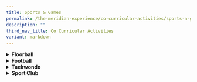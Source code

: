 ```yaml
---
title: Sports & Games
permalink: /the-meridian-experience/co-curricular-activities/sports-n-games/
description: ""
third_nav_title: Co Curricular Activities
variant: markdown
---
```

<details>
  <summary><b>Floorball</b></summary>
	<br>
		<i>(For Boys and Girls)</i>

<p align="justify">Team Meridian Floorball aims to develop not only the players’ skills and playing strategies, but also their character.&nbsp;Through the training programme, we hope to grow every member to become a confident, adaptable and resilient individual.&nbsp;At the same time, understanding the importance of care, respect and teamwork. This is done through the close guidance of the coaches and teachers.</p>

<table style="width:100%">
  <tbody>
  <tr>
    <td><img src="/images/The%20Meridian%20Experience/Co%20Curricular%20Activities/Sports%20&amp;%20Games/Floorball/2023_FB1.jpg" style="width:width:350px;height:250px;float:center"></td>
    <td><img src="/images/The%20Meridian%20Experience/Co%20Curricular%20Activities/Sports%20&amp;%20Games/Floorball/2023_FB2.jpg" style="width:width:350px;height:250px;float:center"></td>
  </tr>
	<tr>
    <td colspan="2"><img src="/images/The%20Meridian%20Experience/Co%20Curricular%20Activities/Sports%20&amp;%20Games/Floorball/2023_FB3.jpg" style="width:350px;height:250px;float:center"></td>
  </tr>
</tbody></table>


<b>Highlights</b>
<p align="justify">Team Meridian Floorball takes part in the National School Games every year to allow the players to have adequate exposure and competition experience.</p>

<table style="width:100%">
  <tbody>
  <tr>
    <td><img src="/images/The%20Meridian%20Experience/Co%20Curricular%20Activities/Sports%20&amp;%20Games/Floorball/2023_FB4.jpg" style="width:width:350px;height:250px;float:center"></td>
    <td><img src="/images/The%20Meridian%20Experience/Co%20Curricular%20Activities/Sports%20&amp;%20Games/Floorball/2023_FB5.jpg" style="width:width:350px;height:250px;float:center"></td>
  </tr>
</tbody></table>

<b>Achievements</b><br>
<u>2024</u>
<ul>
	<li>National School Games Floorball 2024</li>
	<li>Senior Division Boys - League 2 (3rd)</li>
	<li>Senior Division Girls - League 3 (3rd)</li>
</ul>


<br>
 For enquiries on the school’s Floorball CCA, please email:<br>
• <a href="mailto:peh_kai_jay@moe.edu.sg">Mr Peh Kai Jay</a><br>
• <a href="mailto:foo_si_min@moe.edu.sg">Ms Tracy Foo</a><br>
• <a href="mailto:mark_chen@moe.edu.sg">Mr Mark Chen</a><br>
• <a href="mailto:roslinah_jem@moe.edu.sg">Mdm Roslinah Bte Jem</a>
	<br>
<br>
</details>

<details>
  <summary><b>Football</b></summary>
	<br>
		<i>(For Boys Only)</i>

<p align="justify">At the heart of our football team is a strong sense of <b>teamwork</b>. We believe that individual talent can only take us so far, but when combined with the collective effort of each player, we can achieve greatness. On the field, we move as one unit, supporting and encouraging each other to reach our common goals. Our victories are a testament to the power of teamwork, demonstrating that together, we are stronger.</p>

<p align="justify"> In the face of challenges and setbacks, our team exemplifies <b>resilience</b>. The boys understand that the path to success is not always smooth, but it's the ability to bounce back and persevere that defines us. Whether trailing in a game or facing tough opponents, our players will show unwavering determination, never giving up until the final whistle. Resilience is a mindset that we cultivate within every member of our football family.</p>

<p align="justify">Those boys in football CCA are not just athletes; they are ambassadors of sportsmanship, <b>integrity</b> and fair play. Our players understand the importance of representing our school with pride and honor.</p>

<p align="justify">Join us in celebrating the values that define our football team – a brotherhood built on teamwork, resilience, and responsibility. Together, we strive for excellence and aim to leave a lasting legacy that extends far beyond the football field. Go Team Meridian!</p>

<b>Highlights</b>

<img src="/images/The%20Meridian%20Experience/Co%20Curricular%20Activities/Sports%20&amp;%20Games/Football/2023_Football1.png" style="width:450px;height:350px;float:center">


<u>2023</u>
<ul>
	<li>U12 Senior NSG Football Tournament - Participation</li>
	<li>U11 Junior NSG Football Tournament – 1st Classification Round</li>
	<li>U11 Junior NSG Football Tournament – 3rd Tiered Round</li>
</ul>

<u>Training Sessions:</u><br>
Monday: 3:45 p.m. to 5:15 p.m. (for P4 to P6)


<iframe width="560" height="315" src="https://www.youtube.com/embed/jeisTTDw68E" title="YouTube video player" frameborder="0" allow="accelerometer; autoplay; clipboard-write; encrypted-media; gyroscope; picture-in-picture" allowfullscreen=""></iframe>
<br>

For enquiries on the school’s Football CCA, please email:<br>
• <a href="mailto:zulkarnai_zulkifli@moe.edu.sg">Mr Zulkarnai Zulkifli</a><br>
• <a href="mailto:tee_shou_fei@moe.edu.sg">Mr Tee Shou Fei</a><br>
• <a href="mailto:chua_ee_lyn@moe.edu.sg">Ms Chua Ee Lyn</a><br>
• <a href="mailto:jeyamohan_ramasami@moe.edu.sg">Mr Mohan</a>
	<br>
<br>
</details>

<details>
  <summary><b>Taekwondo</b></summary>
	<br>
			<i>(For Boys and Girls)</i>

<p align="justify">The Taekwondo CCA at Meridian Primary School aims to build students’ physical fitness and students’ foundation in Taekwondo Pattern (Poomsae). Taekwondo members will get a chance to participate in the annual competition such as the National School Games Taekwondo Competition or perform during the Year End Prize Presentation ceremony to gain experience and confidence. </p>

<p align="justify">Other than learning the technical skill of Taekwondo’s self-defense, students will more importantly learn life values such as respect and discipline through our training. Our training focuses on developing the character of a student in a fun and encouraging way as we strongly believe that good attitude and character will aid a child in his/her learning.</p>


<table style="width:100%">
  <tbody>
  <tr>
    <td><img src="/images/The%20Meridian%20Experience/Co%20Curricular%20Activities/Sports%20&amp;%20Games/Taekwondo/2024_TKD_1.png" style="width:350px;height:250px;float:center"></td>
    <td><img src="/images/The%20Meridian%20Experience/Co%20Curricular%20Activities/Sports%20&amp;%20Games/Taekwondo/2024_TKD_2.png" style="width:350px;height:250px;float:center"></td>
  </tr>
	<tr>
    <td colspan="2"><img src="/images/The%20Meridian%20Experience/Co%20Curricular%20Activities/Sports%20&amp;%20Games/Taekwondo/2024_TKD_3.png" style="width:450px;height:280px;float:center"><br></td>
  </tr>
</tbody></table>

<b>Highlights (National Schools Games Taekwondo Competition)</b>
<br>
<u>2022</u>
<br>Poomsae Category (Senior Division)
<ul>
	<li>Y8 individual girl: 3rd position (Naila Khalisya)</li>
	<li>Y8 team girl: 3rd position (Naila Khalisya, Sakpal Tanishka &amp; Jeevana Nandakumar)</li>
	<li>Y7 individual boy: 7th position (Rehan Iqbal Khan)</li>
</ul>

Poomsae Category (Junior Division)
<ul>
	<li>Y7 individual boy: 5th position (Drake Ryder Lee)</li>
	<li>W9 individual girl: 6th position (Keira Lim)</li>
	<li>W9 individual boy: 8th position (Thaddeus Tay)</li>
</ul>

<u>2023</u>
<br>Poomsae Category (Senior Division)
<ul><li>W9 individual girl: 2nd position (Aryshakie)</li>
<li>W9 individual boy: 7th position (Hamizan)</li>
</ul>

Poomsae Category (Junior Division)
<ul>
	<li>Achievement Pin: Ariq Putra, Das Nirvana, Justin Toh, Tiago</li>
</ul>

<u>2024</u>
<br>Poomsae Category (Senior Division)
<ul>
	<li>Senior Division Boys Green 5 (7th place) (Ariq Putra)</li>
	</ul>
Poomsae Category (Junior Division)
<ul>	
	<li>Junior Division Girls Green 5 (8th place) (Banaag Praise)</li>
</ul>

For enquiries on the school’s Taekwondo CCA, please email:<br>
• <a href="mailto:nurrashidah_norman@moe.edu.sg">Ms Shidah</a><br>
• <a href="mailto:nor_fardilah_mohamed_nasir@moe.edu.sg">Mdm Nor Fardilah</a><br>
• <a href="mailto:li_li_b@moe.edu.sg">Mdm Li Li</a>
	<br>
<br>
</details>

<details>
  <summary><b>Sport Club</b></summary>
	<br>
			<i>(Boys and Girls Only)</i>

<p align="justify">The sports club is a modular CCA. It aims to expose students to a variety of sports including mini-tennis, modified basketball, badminton, and other recreational activities.&nbsp;There are many sports activities to keep the students motivated in staying physically active. From time to time, selected students will also be given the platform to showcase their skills and abilities through learn-to-play workshops and inter-school competitions.</p>

Activities for 2024 include the following sports:<br>

<b>Tag Rugby (non-contact)</b><br>
<p align="justify">Tag rugby is a safe sport for all ages to enjoy. The objective is to eliminate the opposing team by pulling off their velcro tags.Tag Rugby is a game of perseverance and most importantly teamwork!</p>

<b>Athletics (sprints / throws / jumps)</b><br>
<p align="justify"> Develop your pupils’ fundamental movements and the basic skills of running, jumping and throwing through fun and challenging activities.</p>

<b>Tchoukball</b><br>
<p align="justify">Tchoukball is played on a&nbsp;court with trampoline frames and a ball. Teams score when they throw the ball on the frame and bounce it outside of a “forbidden” zone. If an opponent manages to catch the ball before it touches the floor, the point is not awarded, so make sure to dive to save those points!</p>

\-&nbsp;&nbsp;&nbsp;&nbsp;&nbsp;&nbsp;&nbsp; **Volleyball.** 
<p align="justify">A net-barrier games where pupils work together as a team to bring the ball across the net to the ground on the opponents’ side to win a point.&nbsp; A highly competitive game which pupils will learn the value of teamwork.</p>
&nbsp;&nbsp;&nbsp;&nbsp; 

<table style="width:100%">
  <tbody>
  <tr>
    <td><img src="/images/The%20Meridian%20Experience/Co%20Curricular%20Activities/Sports%20&amp;%20Games/Sports%20Club/2024_SC1.jpg" style="width:350px;height:250px;float:center"></td>
    <td><img src="/images/The%20Meridian%20Experience/Co%20Curricular%20Activities/Sports%20&amp;%20Games/Sports%20Club/2024_SC2.jpg" style="width:350px;height:250px;float:center"></td>
  </tr>
	<tr>
    <td colspan="2"><img src="/images/The%20Meridian%20Experience/Co%20Curricular%20Activities/Sports%20&amp;%20Games/Sports%20Club/2024_SC3.jpg" style="width:250px;height:290px;float:center"><br></td>
  </tr>
</tbody></table>



<iframe width="560" height="315" src="https://www.youtube.com/embed/iMz5GF3sE40" title="YouTube video player" frameborder="0" allow="accelerometer; autoplay; clipboard-write; encrypted-media; gyroscope; picture-in-picture" allowfullscreen=""></iframe>

<br>

For enquiries on the school’s Sport Club CCA, please email:<br>
• <a href="mailto:yeo_han_leng_david@moe.edu.sg">Mr David Yeo</a><br>
• <a href="mailto:noor_heryanti_abdul_karim@moe.edu.sg">Mdm Heryanti</a>
</details>